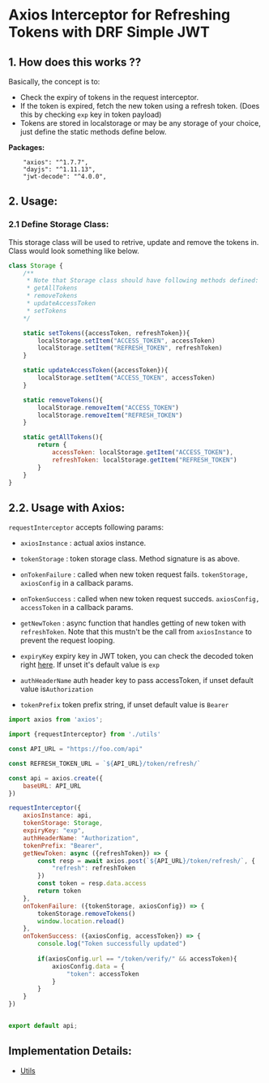 # Axios Interceptor for Refreshing Tokens with DRF Simple JWT

## 1. How does this works ??

Basically, the concept is to:
- Check the expiry of tokens in the request interceptor.
- If the token is expired, fetch the new token using a refresh token. (Does this by checking `exp` key in token payload)
- Tokens are stored in localstorage or may be any storage of your choice, just define the static methods define below.

**Packages:**
```
    "axios": "^1.7.7",
    "dayjs": "^1.11.13",
    "jwt-decode": "^4.0.0",
```

## 2. Usage:

### 2.1 Define Storage Class:

This storage class will be used to retrive, update and remove the tokens in. Class would look something like below.

```js
class Storage {
    /**
     * Note that Storage class should have following methods defined:
     * getAllTokens
     * removeTokens
     * updateAccessToken
     * setTokens
    */

    static setTokens({accessToken, refreshToken}){
        localStorage.setItem("ACCESS_TOKEN", accessToken)
        localStorage.setItem("REFRESH_TOKEN", refreshToken)
    }

    static updateAccessToken({accessToken}){
        localStorage.setItem("ACCESS_TOKEN", accessToken)
    }

    static removeTokens(){
        localStorage.removeItem("ACCESS_TOKEN")
        localStorage.removeItem("REFRESH_TOKEN")
    }

    static getAllTokens(){
        return {
            accessToken: localStorage.getItem("ACCESS_TOKEN"),
            refreshToken: localStorage.getItem("REFRESH_TOKEN")
        }
    }
}
```

## 2.2. Usage with Axios:

``requestInterceptor`` accepts following params:

- ``axiosInstance`` : actual axios instance.

- ``tokenStorage`` : token storage class. Method signature is as above.

- ``onTokenFailure`` : called when new token request fails. ``tokenStorage, axiosConfig`` in a callback params.

- ``onTokenSuccess`` : called when new token request succeds. ``axiosConfig, accessToken`` in a callback params.

- ``getNewToken`` : async function that handles getting of new token with `refreshToken`. Note that this mustn't be the call from ``axiosInstance`` to prevent the request looping.

- ``expiryKey`` expiry key in JWT token, you can check the decoded token right [here](https://jwt.io/). If unset it's default value is `exp`

- ``authHeaderName`` auth header key to pass accessToken, if unset default value is``Authorization``

- ``tokenPrefix`` token prefix string, if unset default value is ``Bearer``


```js
import axios from 'axios';

import {requestInterceptor} from './utils'

const API_URL = "https://foo.com/api"

const REFRESH_TOKEN_URL = `${API_URL}/token/refresh/`

const api = axios.create({
    baseURL: API_URL
})

requestInterceptor({
    axiosInstance: api,
    tokenStorage: Storage,
    expiryKey: "exp",
    authHeaderName: "Authorization",
    tokenPrefix: "Bearer",
    getNewToken: async ({refreshToken}) => {
        const resp = await axios.post(`${API_URL}/token/refresh/`, {
            "refresh": refreshToken
        })
        const token = resp.data.access
        return token
    },
    onTokenFailure: ({tokenStorage, axiosConfig}) => {
        tokenStorage.removeTokens()
        window.location.reload()
    },
    onTokenSuccess: ({axiosConfig, accessToken}) => {
        console.log("Token successfully updated")
    
        if(axiosConfig.url == "/token/verify/" && accessToken){
            axiosConfig.data = {
                "token": accessToken
            }
        }
    }
})


export default api;
```

## Implementation Details:

- [Utils](./src/services/utils.jsx)
